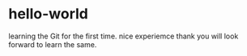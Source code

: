 # hello-world
learning the Git for the first time. nice experiemce
thank you
will look forward to learn the same.

